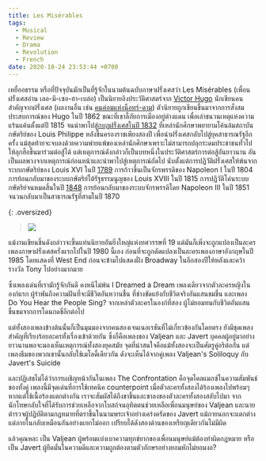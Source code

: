 ```yaml
---
title: Les Misérables
tags:
  - Musical
  - Review
  - Drama
  - Revolution
  - French
date: 2020-10-24 23:53:44 +0700
---
```


เหยื่ออธรรม หรือที่ปัจจุบันมักเป็นที่รู้จักในนามต้นฉบับภาษาฝรั่งเศสว่า Les Misérables (เพื่อนฝรั่งเศสอ่าน เลอ-มี-เซอ-ฮา-เบล่อ) เป็นนิยายอิงประวัติศาสตร์จาก [Victor Hugo][] นักเขียนคนสำคัญจากฝรั่งเศส (ผลงานอื่น เช่น [คนค่อมแห่งน็อทร์-ดาม][hunchback notre-dame]) ตัวนิยายถูกเขียนขึ้นมาจากการสั่งสมประสบการณ์ของ Hugo ในปี 1862 ขณะที่เขาลี้ภัยการเมืองอยู่ต่างแดน เพื่อเล่าชนวนเหตุแห่งความแร้นแค้นตั้งแต่ปี 1815 จนนำพาไปสู่[กบฏฝรั่งเศสในปี 1832][june rebellion] ที่เหล่านักศึกษาพยายามโค้นล้มสถาบันกษัตริย์ของ Louis Philippe หลังขึ้นครองราชเพียงสองปี เพื่อนำฝรั่งเศสกลับไปสู่ยุคสาธารณรัฐอีกครั้ง แม้สุดท้ายจะจบลงด้วยความพ่ายแพ้ของเหล่านักศึกษาเพราะไม่สามารถปลุกระดมประชาชนทั่วไปให้ลุกฮือขึ้นมาร่วมต่อสู้ได้ แต่เหตุการณ์ดังกล่าวก็เป็นบทหนึ่งในประวัติศาสตร์การต่อสู้อันยาวนาน อันเป็นผลพวงจากเหตุการณ์ก่อนหน้าและนำพาไปสู่เหตุการณ์ถัดไป นับตั้งแต่การปฏิวัติฝรั่งเศสให้พ้นจากระบบกษัตริย์ของ Louis XVI ในปี [1789][french revolution] การก้าวขึ้นเป็นจักรพรรดิของ Napoleon I ในปี 1804 การย้อนกลับมาของระบบกษัตริย์ใต้รัฐธรรมนูญของ Louis XVIII ในปี 1815 การปฏิวัติโค่นระบบกษัตริย์จนหมดสิ้นในปี [1848][french revolution 1848] การย้อนกลับมาของระบบจักรพรรดิโดย Napoleon III ในปี 1851 จนวนกลับมาเป็นสาธารณรัฐที่สามในปี 1870

{: .oversized}
> ![](/images/poster/les-miserables.jpg)

แม้งานเขียนชิ้นดังกล่าวจะขึ้นแท่นนิยายอันยิ่งใหญ่แห่งทศวรรษที่ 19 แต่มันก็เพิ่งจะถูกแปลงเป็นละครเพลงภาษาฝรั่งเศสครั่งแรกไปในปี 1980 นี้เอง ก่อนที่จะถูกดัดแปลงเป็นละครเพลงภาษาอังกฤษในปี 1985 โดยแสดงที่ West End ก่อนจะข้ามไปแสดงฝั่ง Broadway ในอีกสองปีให้หลังและคว้ารางวัล Tony ไปอย่างมากมาย

ซึ่งเพลงเด่นที่เรามักรู้จักกันดี คงหนีไม่พ้น I Dreamed a Dream เพลงเดียวจากตัวละครหญิงในองก์แรก ผู้รำพันถึงความฝันที่จะมีชีวิตอันหวานชื่น ที่ช่างขัดแย้งกับชีวิตจริงอันแสนขมขื่น และเพลง Do You Hear the People Sing? จากเหล่าตัวละครในองก์ที่สอง ผู้ไม่ยอมทนกับชีวิตอันแสนขื่นขมจากการโดนกดขี่อีกต่อไป

แต่ทั้งสองเพลงข้างต้นนั้นก็เป็นมุมมองจากคนสองเจนเนอเรชันที่ไม่เกี่ยวข้องกันโดยตรง ยังมีชุดเพลงสำคัญที่เรียงร้อยละครทั้งเรื่องเข้าด้วยกัน ซึ่งก็คือเพลงของ Valjean และ Javert บุคคลผู้อยู่มาอย่างยาวนานพอจะมองเห็นเหตุการณ์ทั้งสองยุคสมัย จุดที่น่าสนใจคือแม้ทั้งสองจะเป็นศัตรูคู่อริต่อกัน แต่เพลงธีมของพวกเขานั้นกลับใช้เมโลดี้เดียวกัน ดังจะเห็นได้จากคู่เพลง Valjean's Soliloquy กับ Javert's Suicide

และปฏิเสธไม่ได้ว่าการเผชิญหน้ากันในเพลง The Confrontation คือจุดไคลแมกซ์ในความสัมพันธ์ของทั้งคู่ เพลงนี้มีจุดเด่นที่การใช้เทคนิค counterpoint เมื่อตัวละครทั้งสองได้ร้องเพลงไปพร้อมๆ หากแต่ใช้เนื้อร้องแตกต่างกัน เราจะสัมผัสได้ถึงขาขึ้นและขาลงของตัวละครทั้งสองสลับไปมา จากนักโทษกลับใจที่ได้รับการช่วยเหลือจากโบสถ์จนอุทิตตนช่วยเหลือเพื่อนมนุษย์ของ Valjean และนายตำรวจผู้ปฏิบัติตามกฎหมายที่ตราขึ้นในนามพระเจ้าอย่างเคร่งครัดของ Javert แม้ภายนอกจะแตกต่างแต่ภายในกลับเหมือนกันอย่างแยกไม่ออก เปรียบได้ดังสองด้านของเหรียญเดียวกันไม่มีผิด

แล้วคุณหละ เป็น Valjean ผู้พร้อมแบ่งเบาความทุกข์ยากของเพื่อนมนุษย์แม้ต้องทำผิดกฎหมาย หรือเป็น Javert ผู้ยึดมั่นในความดีและความถูกต้องตามตัวอักษรอย่างยอมหักไม่ยอมงอ?


[Victor Hugo]: //en.wikipedia.org/wiki/Victor_Hugo

[hunchback notre-dame]: //en.wikipedia.org/wiki/The_Hunchback_of_Notre-Dame
[french revolution]: //en.wikipedia.org/wiki/French_Revolution
[june rebellion]: //en.wikipedia.org/wiki/June_Rebellion
[french revolution 1848]: //en.wikipedia.org/wiki/French_Revolution_of_1848
